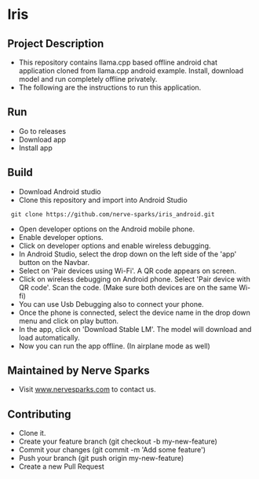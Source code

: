 
# Iris


Project Description
-------------

- This repository contains llama.cpp based offline android chat application cloned from llama.cpp android example. Install, download model and run completely offline privately.
- The following are the instructions to run this application.

Run
-------------
- Go to releases
- Download app
- Install app


Build
-------------
- Download Android studio
- Clone this repository and import into Android Studio

``` git clone https://github.com/nerve-sparks/iris_android.git```
- Open developer options on the Android mobile phone.
- Enable developer options.
- Click on developer options and enable wireless debugging.
- In Android Studio, select the drop down on the left side of the 'app' button on the Navbar.
- Select on 'Pair devices using Wi-Fi'. A QR code appears on screen.
- Click on wireless debugging on Android phone. Select 'Pair device with QR code'. Scan the code. (Make sure both devices are on the same Wi-fi)
- You can use Usb Debugging also to connect your phone.
- Once the phone is connected, select the device name in the drop down menu and click on play button.
- In the app, click on 'Download Stable LM'. The model will download and load automatically.
- Now you can run the app offline. (In airplane mode as well)


Maintained by Nerve Sparks 
-------------
- Visit www.nervesparks.com to contact us.

Contributing
-------------
- Clone it.
- Create your feature branch (git checkout -b my-new-feature)
- Commit your changes (git commit -m 'Add some feature')
- Push your branch (git push origin my-new-feature)
- Create a new Pull Request
